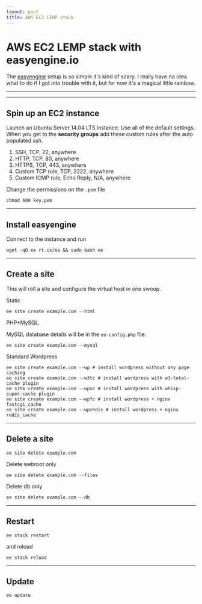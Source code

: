 ```yaml
---
layout: post
title: AWS EC2 LEMP stack
---
```


# AWS EC2 LEMP stack with easyengine.io

The [easyengine](https://easyengine.io/) setup is so simple it's kind of scary. I really have no idea what to do if I got into trouble with it, but for now it's a magical little rainbow.

***
<hr class="rule">

## Spin up an EC2 instance

Launch an Ubuntu Server 14.04 LTS instance. Use all of the default settings. When you get to the **security groups** add these custom rules after the auto populated ssh.

1. SSH, TCP, 22, anywhere
2. HTTP, TCP, 80, anywhere
3. HTTPS, TCP, 443, anywhere
4. Custom TCP rule, TCP, 2222, anywhere
5. Custom ICMP rule, Echo Reply, N/A, anywhere

Change the permissions on the `.pem` file

```
chmod 600 key.pem
```

<hr class="rule">

## Install easyengine

Connect to the instance and run

```
wget -qO ee rt.cx/ee && sudo bash ee
```

<hr class="rule">

## Create a site

This will roll a site and configure the virtual host in one swoop.

Static

```
ee site create example.com --html
```

PHP+MySQL.

MySQL database details will be in the `ee-config.php` file.

```
ee site create example.com --mysql
```

Standard Wordpress

```
ee site create example.com --wp # install wordpress without any page caching
ee site create example.com --w3tc # install wordpress with w3-total-cache plugin
ee site create example.com --wpsc # install wordpress with whisp-super-cache plugin
ee site create example.com --wpfc # install wordpress + nginx fastcgi_cache
ee site create example.com --wpredis # install wordpress + nginx redis_cache
```

***

## Delete a site

```
ee site delete example.com
```

Delete webroot only

```
ee site delete example.com --files
```

Delete db only

```
ee site delete example.com --db
```

***

## Restart

```
ee stack restart
```

and reload

```
ee stack reload
```

***

## Update

```
ee update
```
